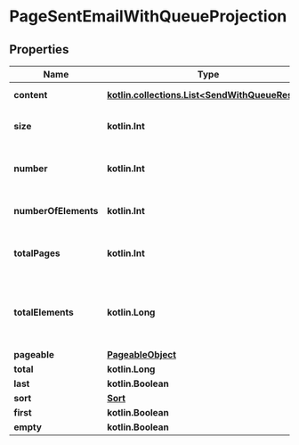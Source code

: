 
# PageSentEmailWithQueueProjection

## Properties
Name | Type | Description | Notes
------------ | ------------- | ------------- | -------------
**content** | [**kotlin.collections.List&lt;SendWithQueueResult&gt;**](SendWithQueueResult) | Collection of items | 
**size** | **kotlin.Int** | Size of page requested | 
**number** | **kotlin.Int** | Page number starting at 0 | 
**numberOfElements** | **kotlin.Int** | Number of items returned | 
**totalPages** | **kotlin.Int** | Total number of pages available | 
**totalElements** | **kotlin.Long** | Total number of items available for querying | 
**pageable** | [**PageableObject**](PageableObject) |  |  [optional]
**total** | **kotlin.Long** |  |  [optional]
**last** | **kotlin.Boolean** |  |  [optional]
**sort** | [**Sort**](Sort) |  |  [optional]
**first** | **kotlin.Boolean** |  |  [optional]
**empty** | **kotlin.Boolean** |  |  [optional]



